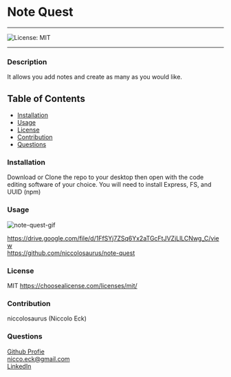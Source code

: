# Note Quest

---

![License: MIT](https://img.shields.io/badge/License-MIT-yellow.svg)

---

### Description

It allows you add notes and create as many as you would like.

## Table of Contents

- [Installation](#installation)
- [Usage](#usage)
- [License](#license)
- [Contribution](#contribution)
- [Questions](#questions)

### Installation

Download or Clone the repo to your desktop then open with the code editing software of your choice. You will need to install Express, FS, and UUID (npm)

### Usage

![note-quest-gif](./public/assets/note-quest.gif)

https://drive.google.com/file/d/1FfSYj7ZSq6Yx2aTGcFtJVZjLlLCNwg_C/view</br>
https://github.com/niccolosaurus/note-quest</br>

### License

MIT
https://choosealicense.com/licenses/mit/

### Contribution

niccolosaurus (Niccolo Eck)

### Questions

[Github Profie](https://github.com/niccolosaurus)</br>
nicco.eck@gmail.com</br>
[LinkedIn](https://www.linkedin.com/in/niccolo-eck-195714223/)</br>
